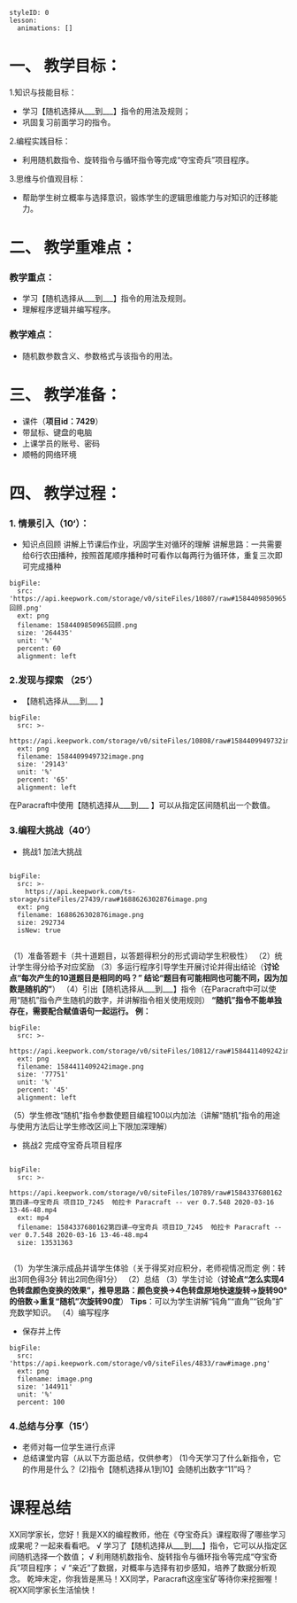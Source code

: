 
<style>
  .markdown-body hr {
    height: 1px;
  }
</style>





```@Lesson
styleID: 0
lesson:
  animations: []

```


# **一、	教学目标：**
1.知识与技能目标：
* 学习【随机选择从___到___】指令的用法及规则；
* 巩固复习前面学习的指令。

2.编程实践目标：
* 利用随机数指令、旋转指令与循环指令等完成“夺宝奇兵”项目程序。

3.思维与价值观目标：
* 帮助学生树立概率与选择意识，锻炼学生的逻辑思维能力与对知识的迁移能力。

# **二、	教学重难点：**

### 教学重点：
* 学习【随机选择从___到___】指令的用法及规则。
* 理解程序逻辑并编写程序。

### 教学难点：
* 随机数参数含义、参数格式与该指令的用法。

# **三、	教学准备：**
* 课件（**项目id：7429**）
* 带鼠标、键盘的电脑
* 上课学员的账号、密码
* 顺畅的网络环境


# **四、	教学过程：**
### **1.	情景引入（10‘）：**
* 知识点回顾
  讲解上节课后作业，巩固学生对循环的理解
  讲解思路：一共需要给6行农田播种，按照首尾顺序播种时可看作以每两行为循环体，重复三次即可完成播种
  
 
 
 


```@BigFile
bigFile:
  src: 'https://api.keepwork.com/storage/v0/siteFiles/10807/raw#1584409850965回顾.png'
  ext: png
  filename: 1584409850965回顾.png
  size: '264435'
  unit: '%'
  percent: 60
  alignment: left

```

 

### **2.发现与探索	（25’）**
* 【随机选择从___到___ 】
 
 
```@BigFile
bigFile:
  src: >-
    https://api.keepwork.com/storage/v0/siteFiles/10808/raw#1584409949732image.png
  ext: png
  filename: 1584409949732image.png
  size: '29143'
  unit: '%'
  percent: '65'
  alignment: left

```

  在Paracraft中使用【随机选择从___到___ 】可以从指定区间随机出一个数值。
  

  
  
  
### **3.编程大挑战（40‘）**
* 挑战1
  加法大挑战
  
 
 
```@BigFile

bigFile:
  src: >-
    https://api.keepwork.com/ts-storage/siteFiles/27439/raw#1688626302876image.png
  ext: png
  filename: 1688626302876image.png
  size: 292734
  isNew: true
          
```

（1）准备答题卡（共十道题目，以答题得积分的形式调动学生积极性）
（2）统计学生得分给予对应奖励
（3）多运行程序引导学生开展讨论并得出结论（**讨论点“每次产生的10道题目是相同的吗？” 结论“题目有可能相同也可能不同，因为加数是随机的”**）
（4）引出【随机选择从___到___】指令（在Paracraft中可以使用“随机”指令产生随机的数字，并讲解指令相关使用规则）
**“随机”指令不能单独存在，需要配合赋值语句一起运行。**
      **例：**

 
```@BigFile
bigFile:
  src: >-
    https://api.keepwork.com/storage/v0/siteFiles/10812/raw#1584411409242image.png
  ext: png
  filename: 1584411409242image.png
  size: '77751'
  unit: '%'
  percent: '45'
  alignment: left

```

（5）学生修改“随机”指令参数使题目编程100以内加法（讲解“随机”指令的用途与使用方法后让学生修改区间上下限加深理解）
* 挑战2
  完成夺宝奇兵项目程序
  
 
```@BigFile

bigFile:
  src: >-
    https://api.keepwork.com/storage/v0/siteFiles/10789/raw#1584337680162第四课—夺宝奇兵 项目ID_7245  帕拉卡 Paracraft -- ver 0.7.548 2020-03-16 13-46-48.mp4
  ext: mp4
  filename: 1584337680162第四课—夺宝奇兵 项目ID_7245  帕拉卡 Paracraft -- ver 0.7.548 2020-03-16 13-46-48.mp4
  size: 13531363
          
```

（1）为学生演示成品并请学生体验（关于得奖对应积分，老师视情况而定 例：转出3同色得3分 转出2同色得1分）
（2）总结
（3）学生讨论（**讨论点“怎么实现4色转盘颜色变换的效果”，推导思路：颜色变换→4色转盘原地快速旋转→旋转90°的倍数→重复“随机”次旋转90度**）
 **Tips**：可以为学生讲解“钝角”“直角”“锐角”扩充数学知识。
（4）编写程序
  



* 保存并上传
 
```@BigFile
bigFile:
  src: 'https://api.keepwork.com/storage/v0/siteFiles/4833/raw#image.png'
  ext: png
  filename: image.png
  size: '144911'
  unit: '%'
  percent: 100

```


### **4.总结与分享（15‘）**
* 老师对每一位学生进行点评
* 总结课堂内容（从以下方面总结，仅供参考）
(1)今天学习了什么新指令，它的作用是什么？
(2)指令【随机选择从1到10】会随机出数字“11”吗？


 
 # **课程总结**
 



XX同学家长，您好！我是XX的编程教师，他在《夺宝奇兵》课程取得了哪些学习成果呢？一起来看看吧。
√ 学习了【随机选择从___到___】指令，它可以从指定区间随机选择一个数值；
√ 利用随机数指令、旋转指令与循环指令等完成“夺宝奇兵”项目程序；
√ “亲近”了数据，对概率与选择有初步感知，培养了数据分析观念。
乾坤未定，你我皆是黑马！XX同学，Paracraft这座宝矿等待你来挖掘喔！
祝XX同学家长生活愉快！


















